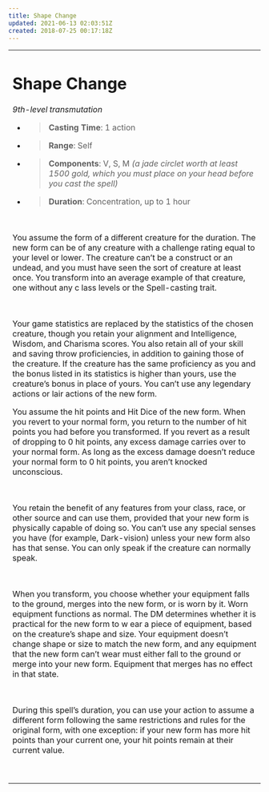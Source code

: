 ```yaml
---
title: Shape Change
updated: 2021-06-13 02:03:51Z
created: 2018-07-25 00:17:18Z
---
```


<table><tbody><tr class="odd"><td><h1 id="shape-change"><strong>Shape Change</strong></h1><p><em>9th-level transmutation</em></p><ul><li><blockquote><p><strong>Casting Time</strong>: 1 action</p></blockquote></li><li><blockquote><p><strong>Range</strong>: Self</p></blockquote></li><li><blockquote><p><strong>Components</strong>: V, S, M <em>(a jade circlet worth at least 1500 gold, which you must place on your head before you cast the spell)</em></p></blockquote></li><li><blockquote><p><strong>Duration</strong>: Concentration, up to 1 hour</p></blockquote></li></ul><p> </p><p>You assume the form of a different creature for the duration. The new form can be of any creature with a challenge rating equal to your level or lower. The creature can’t be a construct or an undead, and you must have seen the sort of creature at least once. You transform into an average example of that creature, one without any c lass levels or the Spell-casting trait.</p><p> </p><p>Your game statistics are replaced by the statistics of the chosen creature, though you retain your alignment and Intelligence, Wisdom, and Charisma scores. You also retain all of your skill and saving throw proficiencies, in addition to gaining those of the creature. If the creature has the same proficiency as you and the bonus listed in its statistics is higher than yours, use the creature’s bonus in place of yours. You can’t use any legendary actions or lair actions of the new form.</p><p>You assume the hit points and Hit Dice of the new form. When you revert to your normal form, you return to the number of hit points you had before you transformed. If you revert as a result of dropping to 0 hit points, any excess damage carries over to your normal form. As long as the excess damage doesn’t reduce your normal form to 0 hit points, you aren’t knocked unconscious.</p><p> </p><p>You retain the benefit of any features from your class, race, or other source and can use them, provided that your new form is physically capable of doing so. You can’t use any special senses you have (for example, Dark-vision) unless your new form also has that sense. You can only speak if the creature can normally speak.</p><p> </p><p>When you transform, you choose whether your equipment falls to the ground, merges into the new form, or is worn by it. Worn equipment functions as normal. The DM determines whether it is practical for the new form to w ear a piece of equipment, based on the creature’s shape and size. Your equipment doesn’t change shape or size to match the new form, and any equipment that the new form can’t wear must either fall to the ground or merge into your new form. Equipment that merges has no effect in that state.</p><p> </p><p>During this spell’s duration, you can use your action to assume a different form following the same restrictions and rules for the original form, with one exception: if your new form has more hit points than your current one, your hit points remain at their current value.</p><p> </p></td></tr></tbody></table>
